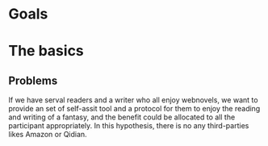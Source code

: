 Goals
===

# The basics
## Problems
If we have serval readers and a writer who all enjoy webnovels, we want to provide an set of self-assit tool and a protocol for them to enjoy the reading and writing of a fantasy, and the benefit could be allocated to all the participant appropriately. In this hypothesis, there is no any third-parties likes Amazon or Qidian.